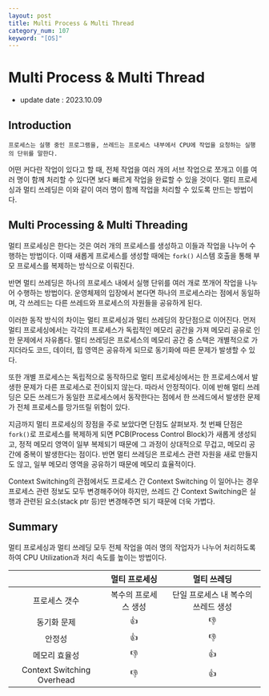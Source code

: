 ```yaml
---
layout: post
title: Multi Process & Multi Thread
category_num: 107
keyword: "[OS]"
---
```


# Multi Process & Multi Thread

- update date : 2023.10.09

## Introduction

```
프로세스는 실행 중인 프로그램을, 쓰레드는 프로세스 내부에서 CPU에 작업을 요청하는 실행의 단위를 말한다.
```

어떤 커다란 작업이 있다고 할 때, 전체 작업을 여러 개의 서브 작업으로 쪼개고 이를 여러 명이 함께 처리할 수 있다면 보다 빠르게 작업을 완료할 수 있을 것이다. 멀티 프로세싱과 멀티 쓰레딩은 이와 같이 여러 명이 함께 작업을 처리할 수 있도록 만드는 방법이다.

## Multi Processing & Multi Threading

멀티 프로세싱은 한다는 것은 여러 개의 프로세스를 생성하고 이들과 작업을 나누어 수행하는 방법이다. 이때 새롭게 프로세스를 생성할 때에는 `fork()` 시스템 호출을 통해 부모 프로세스를 복제하는 방식으로 이뤄진다.

반면 멀티 쓰레딩은 하나의 프로세스 내에서 실행 단위를 여러 개로 쪼개어 작업을 나누어 수행하는 방법이다. 운영체제의 입장에서 본다면 하나의 프로세스라는 점에서 동일하며, 각 쓰레드는 다른 쓰레드와 프로세스의 자원들을 공유하게 된다.

이러한 동작 방식의 차이는 멀티 프로세싱과 멀티 쓰레딩의 장단점으로 이어진다. 먼저 멀티 프로세싱에서는 각각의 프로세스가 독립적인 메모리 공간을 가져 메모리 공유로 인한 문제에서 자유롭다. 멀티 쓰레딩은 프로세스의 메모리 공간 중 스택은 개별적으로 가지더라도 코드, 데이터, 힙 영역은 공유하게 되므로 동기화에 따른 문제가 발생할 수 있다.

또한 개별 프로세스는 독립적으로 동작하므로 멀티 프로세싱에서는 한 프로세스에서 발생한 문제가 다른 프로세스로 전이되지 않는다. 따라서 안정적이다. 이에 반해 멀티 쓰레딩은 모든 쓰레드가 동일한 프로세스에서 동작한다는 점에서 한 쓰레드에서 발생한 문제가 전체 프로세스를 망가뜨릴 위험이 있다.

지금까지 멀티 프로세싱의 장점을 주로 보았다면 단점도 살펴보자. 첫 번째 단점은 `fork()`로 프로세스를 복제하게 되면 PCB(Process Control Block)가 새롭게 생성되고, 정적 메모리 영역이 일부 복제되기 때문에 그 과정이 상대적으로 무겁고, 메모리 공간에 중복이 발생한다는 점이다. 반면 멀티 쓰레딩은 프로세스 관련 자원을 새로 만들지도 않고, 일부 메모리 영역을 공유하기 때문에 메모리 효율적이다.

Context Switching의 관점에서도 프로세스 간 Context Switching 이 일어나는 경우 프로세스 관련 정보도 모두 변경해주어야 하지만, 쓰레드 간 Context Switching은 실행과 관련된 요소(stack ptr 등)만 변경해주면 되기 때문에 더욱 가볍다.

## Summary

멀티 프로세싱과 멀티 쓰레딩 모두 전체 작업을 여러 명의 작업자가 나누어 처리하도록 하여 CPU Utilization과 처리 속도를 높이는 방법이다.

|                            |    멀티 프로세싱     |             멀티 쓰레딩             |
| :------------------------: | :------------------: | :---------------------------------: |
|       프로세스 갯수        | 복수의 프로세스 생성 | 단일 프로세스 내 복수의 쓰레드 생성 |
|        동기화 문제         |          👍          |                 👎                  |
|           안정성           |          👍          |                 👎                  |
|       메모리 효율성        |          👎          |                 👍                  |
| Context Switching Overhead |          👎          |                 👍                  |
